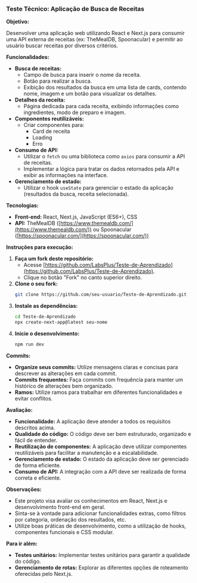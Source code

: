 ### Teste Técnico: Aplicação de Busca de Receitas

**Objetivo:**

Desenvolver uma aplicação web utilizando React e Next.js para consumir uma API externa de receitas (ex: TheMealDB, Spoonacular) e permitir ao usuário buscar receitas por diversos critérios.

**Funcionalidades:**

* **Busca de receitas:**
  * Campo de busca para inserir o nome da receita.
  * Botão para realizar a busca.
  * Exibição dos resultados da busca em uma lista de cards, contendo nome, imagem e um botão para visualizar os detalhes.
* **Detalhes da receita:**
  * Página dedicada para cada receita, exibindo informações como ingredientes, modo de preparo e imagem.
* **Componentes reutilizáveis:**
  * Criar componentes para:
    * Card de receita
    * Loading
    * Erro
* **Consumo de API:**
  * Utilizar o `fetch` ou uma biblioteca como `axios` para consumir a API de receitas.
  * Implementar a lógica para tratar os dados retornados pela API e exibir as informações na interface.
* **Gerenciamento de estado:**
  * Utilizar o hook `useState` para gerenciar o estado da aplicação (resultados da busca, receita selecionada).

**Tecnologias:**

* **Front-end:** React, Next.js, JavaScript (ES6+), CSS
* **API:** TheMealDB ([https://www.themealdb.com/](https://www.themealdb.com/)) ou Spoonacular ([https://spoonacular.com/](https://spoonacular.com/))

**Instruções para execução:**

1. **Faça um fork deste repositório:**
   * Acesse [https://github.com/LabsPlus/Teste-de-Aprendizado](https://github.com/LabsPlus/Teste-de-Aprendizado).
   * Clique no botão "Fork" no canto superior direito.
2. **Clone o seu fork:**
   ```bash
   git clone https://github.com/seu-usuario/Teste-de-Aprendizado.git
   ```
3. **Instale as dependências:**
   ```bash
   cd Teste-de-Aprendizado
   npx create-next-app@latest seu-nome
   ```
4. **Inicie o desenvolvimento:**
   ```bash
   npm run dev
   ```

**Commits:**

* **Organize seus commits:** Utilize mensagens claras e concisas para descrever as alterações em cada commit.
* **Commits frequentes:** Faça commits com frequência para manter um histórico de alterações bem organizado.
* **Ramos:** Utilize ramos para trabalhar em diferentes funcionalidades e evitar conflitos.


**Avaliação:**

* **Funcionalidade:** A aplicação deve atender a todos os requisitos descritos acima.
* **Qualidade do código:** O código deve ser bem estruturado, organizado e fácil de entender.
* **Reutilização de componentes:** A aplicação deve utilizar componentes reutilizáveis para facilitar a manutenção e a escalabilidade.
* **Gerenciamento de estado:** O estado da aplicação deve ser gerenciado de forma eficiente.
* **Consumo de API:** A integração com a API deve ser realizada de forma correta e eficiente.

**Observações:**

* Este projeto visa avaliar os conhecimentos em React, Next.js e desenvolvimento front-end em geral.
* Sinta-se à vontade para adicionar funcionalidades extras, como filtros por categoria, ordenação dos resultados, etc.
* Utilize boas práticas de desenvolvimento, como a utilização de hooks, componentes funcionais e CSS modular.

**Para ir além:**

* **Testes unitários:** Implementar testes unitários para garantir a qualidade do código.
* **Gerenciamento de rotas:** Explorar as diferentes opções de roteamento oferecidas pelo Next.js.
